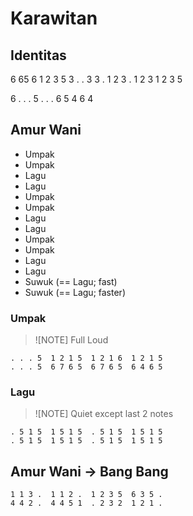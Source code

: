 # Karawitan

## Identitas

6 65 6 1  2 3 5 3
. . 3 3  . 1 2 3  . 1 2 3  1 2 3 5

6 . . .  5 . . .  6 5 4 6  4

## Amur Wani

- Umpak
- Umpak
- Lagu
- Lagu
- Umpak
- Umpak
- Lagu
- Lagu
- Umpak
- Umpak
- Lagu
- Lagu
- Suwuk (== Lagu; fast)
- Suwuk (== Lagu; faster)

### Umpak

> ![NOTE]
> Full Loud

```
. . . 5  1 2 1 5  1 2 1 6  1 2 1 5
. . . 5  6 7 6 5  6 7 6 5  6 4 6 5
```

### Lagu

> ![NOTE]
> Quiet except last 2 notes

```
. 5 1 5  1 5 1 5  . 5 1 5  1 5 1 5
. 5 1 5  1 5 1 5  . 5 1 5  1 5 1 5
```

## Amur Wani -> Bang Bang

```
1 1 3 .  1 1 2 .  1 2 3 5  6 3 5 .
4 4 2 .  4 4 5 1  . 2 3 2  1 2 1 .
```
